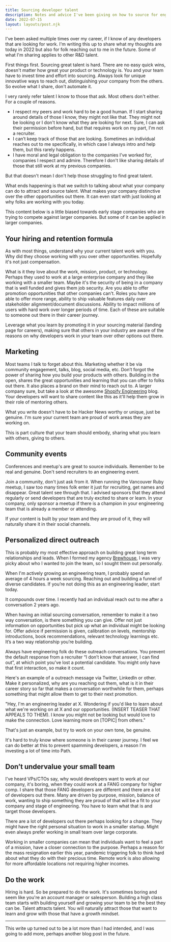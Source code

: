 ```yaml
---
title: Sourcing developer talent
description: Notes and advice I've been giving on how to source for engineering teams
date: 2022-07-15
layout: layouts/post.njk
---
```


I've been asked multiple times over my career, if I know of any developers that are looking for work. I'm writing this up to share what my thoughts are today in 2022 but also for folk reaching out to me in the future. Some of what I'm sharing applies to other R&amp;D talent.

First things first. Sourcing great talent is hard. There are no easy quick wins, doesn't matter how great your product or technology is. You and your team have to invest time and effort into sourcing. Always look for unique innovative ways to reach out, distinguishing your company from the others. So evolve what I share, don't automate it.

I very rarely refer talent I know to those that ask. Most others don't either. For a couple of reasons.
* I respect my peers and work hard to be a good human. If I start sharing around details of those I know, they might not like that. They might not be looking or I don't know what they are looking for next. Sure, I can ask their permission before hand, but that requires work on my part, I'm not a recruiter.
* I can’t keep track of those that are looking. Sometimes an individual reaches out to me specifically, in which case I always intro and help them, but this rarely happens.
* I have moral and legal obligation to the companies I’ve worked for, companies I respect and admire. Therefore I don't like sharing details of those that still work at my previous companies.

But that doesn't mean I don't help those struggling to find great talent.

What ends happening is that we switch to talking about what your company can do to attract and source talent. What makes your company distinctive over the other opportunities out there. It can even start with just looking at why folks are working with you today.

This content below is a little biased towards early stage companies who are trying to compete against larger companies. But some of it can be applied in larger companies.

## Your hiring and retention formula

As with most things, understand why your current talent work with you. Why did they choose working with you over other opportunities. Hopefully it's not just compensation.

What is it they love about the work, mission, product, or technology. Perhaps they used to work at a large enterprise company and they like working with a smaller team. Maybe it's the security of being in a company that is well funded and gives them job security. Are you able to offer promotion opportunities that other companies can't. Roles you have are able to offer more range, ability to ship valuable features daily over stakeholder alignment/document discussions. Ability to impact millions of users with hard work over longer periods of time. Each of these are suitable to someone out there in their career journey.

Leverage what you learn by promoting it in your sourcing material (landing page for careers), making sure that others in your industry are aware of the reasons on why developers work in your team over other options out there.

## Marketing

Most teams I talk to forget about this. Marketing whether it be via community engagement, talks, blog, social media, etc. Don’t forgot the power of sharing how you build your products with others. Building in the open, shares the great opportunities and learning that you can offer to folks out there. It also places a brand on their mind to reach out to. A larger company sure, but take a look at the awesome [Shopify Engineering](https://shopify.engineering/) blog. Your developers will want to share content like this as it'll help them grow in their role of mentoring others.

What you write doesn't have to be Hacker News worthy or unique, just be genuine. I'm sure your current team are proud of work areas they are working on.

This is part culture that your team should embody, sharing what you learn with others, giving to others.

## Community events
Conferences and meetup's are great to source individuals. Remember to be real and genuine. Don't send recruiters to an engineering event.

Join a community, don't just ask from it. When running the Vancouver Ruby meetup, I saw too many times folk enter it just for recruiting, get names and disappear. Great talent see through that. I advised sponsors that they attend regularly or send developers that are truly excited to share or learn. In your company, only sponsor a meetup if there is a champion in your engineering team that is already a member or attending.

If your content is built by your team and they are proud of it, they will naturally share it in their social channels.

## Personalized direct outreach
This is probably my most effective approach on building great long term relationships and leads. When I formed my agency [Brewhouse](https://brewhouse.io), I was very picky about who I wanted to join the team, so I sought them out personally.

When I'm actively growing an engineering team, I probably spend an average of 4 hours a week sourcing. Reaching out and building a funnel of diverse candidates. If you’re not doing this as an engineering leader, start today.

It compounds over time. I recently had an individual reach out to me after a conversation 2 years ago.

When having an initial sourcing conversation, remember to make it a two way conversation, is there something you can give. Offer not just information on opportunities but pick up what an individual might be looking for. Offer advice if permission is given, calibration on levels, mentorship introductions, book recommendations, relevant technology learnings etc. It’s a two way relationship you’re building.

Always have engineering folk do these outreach conversations. You prevent the default response from a recruiter “I don’t know that answer, I can find out”, at which point you've lost a potential candidate. You might only have that first interaction, so make it count.

Here's an example of a outreach message via Twitter, LinkedIn or other. Make it personalized, why are you reaching out them, what is it in their career story so far that makes a conversation worthwhile for them, perhaps something that might allow them to get to their next promotion.

"Hey, I'm an engineering leader at X. Wondering if you'd like to learn about what we're working on at X and our opportunities. (INSERT TEASER THAT APPEALS TO THEM). I know you might not be looking but would love to make the connection. Love learning more on [TOPIC] from others."

That's just an example, but try to work on your own tone, be genuine.

It's hard to truly know where someone is in their career journey. I feel we can do better at this to prevent spamming developers, a reason I'm investing a lot of time into Path.

## Don’t undervalue your small team

I've heard VPs/CTOs say, why would developers want to work at our company, it's boring, when they could work at a FANG company for higher comp. I share that those FANG developers are different and there are a lot of developers out there. Many are driven by purpose, mission, balance of work, wanting to ship something they are proud of that will be a fit to your company and stage of engineering. You have to learn what that is and target those developers.

There are a lot of developers out there perhaps looking for a change. They might have the right personal situation to work in a smaller startup. Might even always prefer working in small team over large corporate.

Working in smaller companies can mean that individuals want to feel a part of a mission, have a closer connection to the purpose. Perhaps a reason for the mass resignation earlier this year, pandemic triggering folk to think hard about what they do with their precious time. Remote work is also allowing for more affordable locations not requiring higher incomes.

## Do the work

Hiring is hard. So be prepared to do the work. It's sometimes boring and seem like you're an account manager or salesperson. Building a high class team starts with building yourself and growing your team to be the best they can be. Talent attracts talent. You will naturally attract those that want to learn and grow with those that have a growth mindset.

-----
This write up turned out to be a lot more than I had intended, and I was going to add more, perhaps another blog post in the future.
